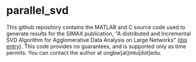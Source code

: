 # parallel_svd
This github repository contains the MATLAB and C source code 
used to generate results for the SIMAX publication, 
"A distributed and Incremental SVD Algorithm for Agglomerative Data Analysis on Large Networks"
[(doi entry)](http://dx.doi.org/10.1137/16M1058467).  This code provides no guarantees, and is 
supported only as time permits.  You can contact the author at ongbw[at]mtu[dot]edu. 
